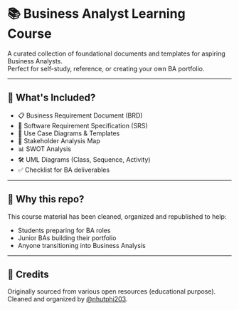 # 📚 Business Analyst Learning Course

A curated collection of foundational documents and templates for aspiring Business Analysts.  
Perfect for self-study, reference, or creating your own BA portfolio.

---

## 📂 What's Included?

- 📋 Business Requirement Document (BRD)
- 📑 Software Requirement Specification (SRS)
- 🧩 Use Case Diagrams & Templates
- 👥 Stakeholder Analysis Map
- 📊 SWOT Analysis
- 🛠️ UML Diagrams (Class, Sequence, Activity)
- ✅ Checklist for BA deliverables

---

## 🙋 Why this repo?

This course material has been cleaned, organized and republished to help:
- Students preparing for BA roles
- Junior BAs building their portfolio
- Anyone transitioning into Business Analysis

---

## 🧠 Credits

Originally sourced from various open resources (educational purpose). Cleaned and organized by [@nhutphi203](https://github.com/nhutphi203).
